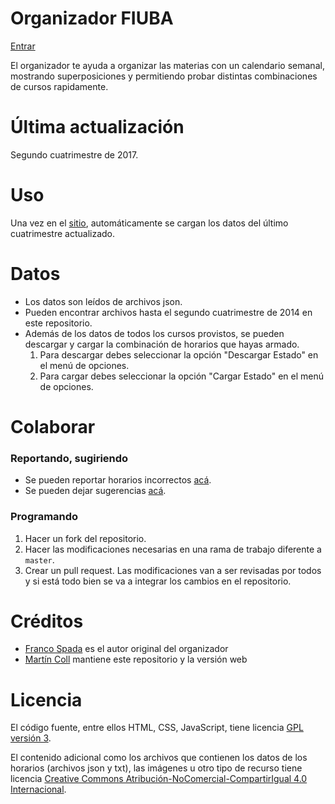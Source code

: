 # Organizador FIUBA

[Entrar](https://lugfi.github.io/organizador-fiuba/)

El organizador te ayuda a organizar las materias con un calendario semanal, mostrando superposiciones y permitiendo probar distintas combinaciones de cursos rapidamente.

# Última actualización

Segundo cuatrimestre de 2017.

# Uso

Una vez en el [sitio](https://lugfi.github.io/organizador-fiuba/), automáticamente se cargan los datos del último cuatrimestre actualizado.

# Datos

- Los datos son leídos de archivos json.
- Pueden encontrar archivos hasta el segundo cuatrimestre de 2014 en este repositorio.
- Además de los datos de todos los cursos provistos, se pueden descargar y cargar la combinación de horarios que hayas armado.
    1. Para descargar debes seleccionar la opción "Descargar Estado" en el menú de opciones.
    1. Para cargar debes seleccionar la opción "Cargar Estado" en el menú de opciones.

# Colaborar

### Reportando, sugiriendo

- Se pueden reportar horarios incorrectos [acá](https://github.com/lugfi/organizador-fiuba/issues/new?title=[CARRERAS][CÓDIGO][CURSO]&labels=horarios).
- Se pueden dejar sugerencias [acá](https://github.com/lugfi/organizador-fiuba/issues/new?labels=sugerencias).

### Programando

1. Hacer un fork del repositorio.
1. Hacer las modificaciones necesarias en una rama de trabajo diferente a `master`.
1. Crear un pull request. Las modificaciones van a ser revisadas por todos y si está todo bien se va a integrar los cambios en el repositorio.

# Créditos

- [Franco Spada](https://github.com/francoSpada) es el autor original del organizador
- [Martín Coll](https://github.com/tinchou) mantiene este repositorio y la versión web

# Licencia
El código fuente, entre ellos HTML, CSS, JavaScript, tiene licencia [GPL versión 3](https://www.gnu.org/licenses/gpl.html).

El contenido adicional como los archivos que contienen los datos de los horarios (archivos json y txt), las imágenes u otro tipo de recurso tiene licencia [Creative Commons Atribución-NoComercial-CompartirIgual 4.0 Internacional](https://creativecommons.org/licenses/by-nc-sa/4.0/).
